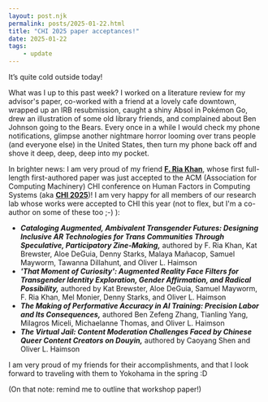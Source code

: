 ```yaml
---
layout: post.njk
permalink: posts/2025-01-22.html
title: "CHI 2025 paper acceptances!"
date: 2025-01-22
tags:
    - update
---
```

It’s quite cold outside today! 

What was I up to this past week? I worked on a literature review for my advisor's paper, co-worked with a friend at a lovely cafe downtown, wrapped up an IRB resubmission, caught a shiny Absol in Pokémon Go, drew an illustration of some old library friends, and complained about Ben Johnson going to the Bears. Every once in a while I would check my phone notifications, glimpse another nightmare horror looming over trans people (and everyone else) in the United States, then turn my phone back off and shove it deep, deep, deep into my pocket. 

In brighter news: I am very proud of my friend <a href="https://www.iamfriak.com" target="blank"><b>F. Ria Khan</b></a>, whose first full-length first-authored paper was just accepted to the ACM (Association for Computing Machinery) CHI conference on Human Factors in Computing Systems (aka <a href="https://chi2025.acm.org" target="blank"><b>CHI 2025</b></a>)! I am very happy for all members of our research lab whose works were accepted to CHI this year (not to flex, but I'm a co-author on some of these too ;-) ):
 
- ***Cataloging Augmented, Ambivalent Transgender Futures: Designing Inclusive AR Technologies for Trans Communities Through Speculative, Participatory Zine-Making,*** authored by F. Ria Khan, Kat Brewster, Aloe DeGuia, Denny Starks, Malaya Mañacop, Samuel Mayworm, Tawanna Dillahunt, and Oliver L. Haimson 
- ***'That Moment of Curiosity': Augmented Reality Face Filters for Transgender Identity Exploration, Gender Affirmation, and Radical Possibility,*** authored by Kat Brewster, Aloe DeGuia, Samuel Mayworm, F. Ria Khan, Mel Monier, Denny Starks, and Oliver L. Haimson  
- ***The Making of Performative Accuracy in AI Training: Precision Labor and Its Consequences,*** authored Ben Zefeng Zhang, Tianling Yang, Milagros Miceli, Michaelanne Thomas, and Oliver L. Haimson 
- ***The Virtual Jail: Content Moderation Challenges Faced by Chinese Queer Content Creators on Douyin,*** authored by Caoyang Shen and Oliver L. Haimson  

I am very proud of my friends for their accomplishments, and that I look forward to traveling with them to Yokohama in the spring :D 

(On that note: remind me to outline that workshop paper!) 